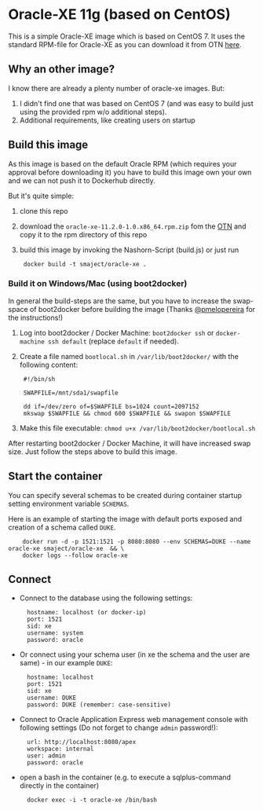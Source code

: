 # Oracle-XE 11g (based on CentOS)
This is a simple Oracle-XE image which is based on CentOS 7. It uses the standard RPM-file for Oracle-XE as you can
 download it from OTN [here](http://www.oracle.com/technetwork/database/database-technologies/express-edition/downloads/index.html).

## Why an other image?
I know there are already a plenty number of oracle-xe images. But:
1. I didn't find one that was based on CentOS 7 (and was easy to build just using the provided rpm w/o additional 
steps).
2. Additional requirements, like creating users on startup
  
## Build this image
As this image is based on the default Oracle RPM (which requires your approval before downloading it) you have to 
build this image own your own and we can not push it to Dockerhub directly.

But it's quite simple:
1. clone this repo
2. download the `oracle-xe-11.2.0-1.0.x86_64.rpm.zip` fom the [OTN](http://www.oracle.com/technetwork/database/database-technologies/express-edition/downloads/index.html) and copy it to the rpm 
directory of this repo
3. build this image by invoking the Nashorn-Script (build.js) or just run
    
        docker build -t smaject/oracle-xe .

### Build it on Windows/Mac (using boot2docker)
In general the build-steps are the same, but you have to increase the swap-space of boot2docker before building the
 image (Thanks [@pmelopereira](https://github.com/pmelopereira) for the instructions!)
1. Log into boot2docker / Docker Machine: `boot2docker ssh` or `docker-machine ssh default` (replace `default` if needed).
2. Create a file named `bootlocal.sh` in `/var/lib/boot2docker/` with the following content:

        #!/bin/sh

        SWAPFILE=/mnt/sda1/swapfile

        dd if=/dev/zero of=$SWAPFILE bs=1024 count=2097152
        mkswap $SWAPFILE && chmod 600 $SWAPFILE && swapon $SWAPFILE

3. Make this file executable: `chmod u+x /var/lib/boot2docker/bootlocal.sh`

After restarting boot2docker / Docker Machine, it will have increased swap size.
Just follow the steps above to build this image.
        
## Start the container
You can specify several schemas to be created during container startup setting environment variable `SCHEMAS`.

Here is an example of starting the image with default ports exposed and creation of a schema called `DUKE`.

        docker run -d -p 1521:1521 -p 8080:8080 --env SCHEMAS=DUKE --name oracle-xe smaject/oracle-xe  && \
        docker logs --follow oracle-xe

## Connect 
- Connect to the database using the following settings:

        hostname: localhost (or docker-ip)
        port: 1521
        sid: xe
        username: system
        password: oracle

- Or connect using your schema user (in xe the schema and the user are same) - in our example `DUKE`:

        hostname: localhost
        port: 1521
        sid: xe
        username: DUKE
        password: DUKE (remember: case-sensitive)
    
- Connect to Oracle Application Express web management console with following settings (Do not forget to change
 `admin` password!):

        url: http://localhost:8080/apex
        workspace: internal
        user: admin
        password: oracle

- open a bash in the container (e.g. to execute a sqlplus-command directly in the container)

        docker exec -i -t oracle-xe /bin/bash